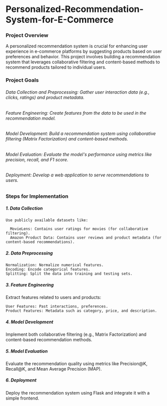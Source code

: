 # Personalized-Recommendation-System-for-E-Commerce

### Project Overview
A personalized recommendation system is crucial for enhancing user experience in e-commerce platforms by suggesting products based on user preferences and behavior. This project involves building a recommendation system that leverages collaborative filtering and content-based methods to recommend products tailored to individual users.

### Project Goals
###### Data Collection and Preprocessing: Gather user interaction data (e.g., clicks, ratings) and product metadata.
###### Feature Engineering: Create features from the data to be used in the recommendation model.
###### Model Development: Build a recommendation system using collaborative filtering (Matrix Factorization) and content-based methods.
###### Model Evaluation: Evaluate the model's performance using metrics like precision, recall, and F1 score.
###### Deployment: Develop a web application to serve recommendations to users.

### Steps for Implementation
##### 1. Data Collection
    Use publicly available datasets like:

      MovieLens: Contains user ratings for movies (for collaborative filtering).
      Amazon Product Data: Contains user reviews and product metadata (for content-based recommendations).
##### 2. Data Preprocessing
    Normalization: Normalize numerical features.
    Encoding: Encode categorical features.
    Splitting: Split the data into training and testing sets.
##### 3. Feature Engineering
Extract features related to users and products:

    User Features: Past interactions, preferences.
    Product Features: Metadata such as category, price, and description.
##### 4. Model Development
Implement both collaborative filtering (e.g., Matrix Factorization) and content-based recommendation methods.

##### 5. Model Evaluation
Evaluate the recommendation quality using metrics like Precision@K, Recall@K, and Mean Average Precision (MAP).

##### 6. Deployment
Deploy the recommendation system using Flask and integrate it with a simple frontend.

